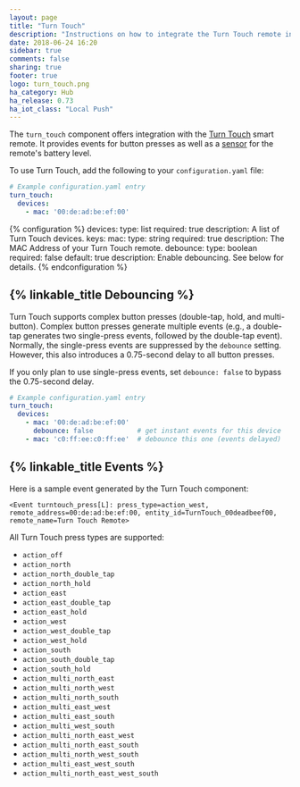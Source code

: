 ```yaml
---
layout: page
title: "Turn Touch"
description: "Instructions on how to integrate the Turn Touch remote into Home Assistant."
date: 2018-06-24 16:20
sidebar: true
comments: false
sharing: true
footer: true
logo: turn_touch.png
ha_category: Hub
ha_release: 0.73
ha_iot_class: "Local Push"
---
```



The `turn_touch` component offers integration with the [Turn Touch](https://shop.turntouch.com/) smart remote. It provides events for button presses as well as a [sensor](/components/sensor.turn_touch) for the remote's battery level.

To use Turn Touch, add the following to your `configuration.yaml` file:

```yaml
# Example configuration.yaml entry
turn_touch:
  devices:
    - mac: '00:de:ad:be:ef:00'
```

{% configuration %}
devices:
  type: list
  required: true
  description: A list of Turn Touch devices.
  keys:
    mac:
      type: string
      required: true
      description: The MAC Address of your Turn Touch remote.
    debounce:
      type: boolean
      required: false
      default: true
      description: Enable debouncing. See below for details.
{% endconfiguration %}

## {% linkable_title Debouncing %}

Turn Touch supports complex button presses (double-tap, hold, and multi-button). Complex button presses generate multiple events (e.g., a double-tap generates two single-press events, followed by the double-tap event). Normally, the single-press events are suppressed by the `debounce` setting. However, this also introduces a 0.75-second delay to all button presses.

If you only plan to use single-press events, set `debounce: false` to bypass the 0.75-second delay.

```yaml
# Example configuration.yaml entry
turn_touch:
  devices:
    - mac: '00:de:ad:be:ef:00'
      debounce: false           # get instant events for this device
    - mac: 'c0:ff:ee:c0:ff:ee'  # debounce this one (events delayed)
```

## {% linkable_title Events %}

Here is a sample event generated by the Turn Touch component:

```
<Event turntouch_press[L]: press_type=action_west, remote_address=00:de:ad:be:ef:00, entity_id=TurnTouch_00deadbeef00, remote_name=Turn Touch Remote>
```

All Turn Touch press types are supported:

- `action_off`
- `action_north`
- `action_north_double_tap`
- `action_north_hold`
- `action_east`
- `action_east_double_tap`
- `action_east_hold`
- `action_west`
- `action_west_double_tap`
- `action_west_hold`
- `action_south`
- `action_south_double_tap`
- `action_south_hold`
- `action_multi_north_east`
- `action_multi_north_west`
- `action_multi_north_south`
- `action_multi_east_west`
- `action_multi_east_south`
- `action_multi_west_south`
- `action_multi_north_east_west`
- `action_multi_north_east_south`
- `action_multi_north_west_south`
- `action_multi_east_west_south`
- `action_multi_north_east_west_south`
